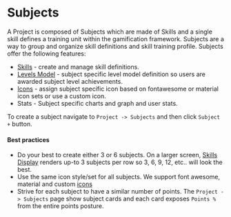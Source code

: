 # Subjects

A Project is composed of Subjects which are made of Skills and a single skill defines a training unit within the gamification framework. 
Subjects are a way to group and organize skill definitions and skill training profile. Subjects offer the following features: 

- [Skills](/dashboard/user-guide/skills.html) - create and manage skill definitions.
- [Levels Model](/dashboard/user-guide/levels.html) - subject specific level model definition so users are awarded subject level achievements.
- [Icons](/dashboard/user-guide/icons.html) - assign subject specific icon based on fontawesome or material icon sets or use a custom icon. 
- Stats - Subject specific charts and graph and user stats. 
 
To create a subject navigate to ``Project -> Subjects`` and then click ``Subject +`` button.  

#### Best practices   
- Do your best to create either 3 or 6 subjects. On a larger screen, [Skills Display](/skills-client/#skills-display) renders up-to 3 subjects per row so 3, 6, 9, 12, etc.. will look the best.
- Use the same icon style/set for all subjects. We support font awesome, material and custom [icons](/dashboard/user-guide/icons.html) 
- Strive for each subject to have a similar number of points. The ``Project -> Subjects`` page show subject cards and each card exposes ``Points %`` from the entire points posture. 
